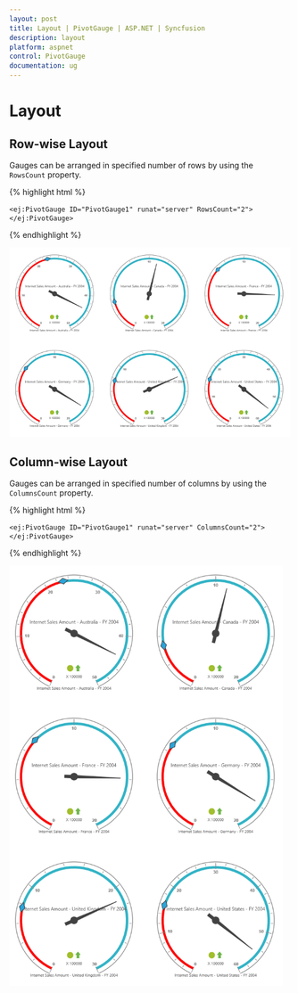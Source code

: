 ```yaml
---
layout: post
title: Layout | PivotGauge | ASP.NET | Syncfusion
description: layout 
platform: aspnet
control: PivotGauge
documentation: ug
---
```


# Layout 

## Row-wise Layout

Gauges can be arranged in specified number of rows by using the `RowsCount` property.

{% highlight html %}

    <ej:PivotGauge ID="PivotGauge1" runat="server" RowsCount="2">
    </ej:PivotGauge>

{% endhighlight %}

![](Layout_images/RowBased.png) 

## Column-wise Layout

Gauges can be arranged in specified number of columns by using the `ColumnsCount` property.

{% highlight html %}

    <ej:PivotGauge ID="PivotGauge1" runat="server" ColumnsCount="2">
    </ej:PivotGauge>

{% endhighlight %}

![](Layout_images/ColumnBased.png)

